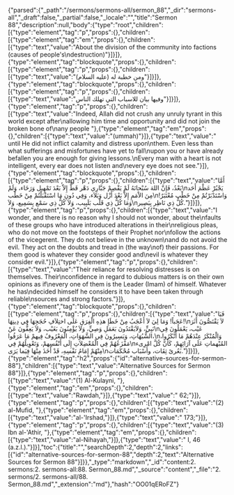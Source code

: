 {"parsed":{"_path":"/sermons/sermons-all/sermon_88","_dir":"sermons-all","_draft":false,"_partial":false,"_locale":"","title":"Sermon 88","description":null,"body":{"type":"root","children":[{"type":"element","tag":"p","props":{},"children":[{"type":"element","tag":"em","props":{},"children":[{"type":"text","value":"About the division of the community into factions (causes of people's\ndestruction)"}]}]},{"type":"element","tag":"blockquote","props":{},"children":[{"type":"element","tag":"p","props":{},"children":[{"type":"text","value":"ومن خطبة له (عليه السلام)"}]}]},{"type":"element","tag":"blockquote","props":{},"children":[{"type":"element","tag":"p","props":{},"children":[{"type":"text","value":"وفيها بيان للاسباب التي تهلك الناس"}]}]},{"type":"element","tag":"p","props":{},"children":[{"type":"text","value":"Indeed, Allah did not crush any unruly tyrant in this world except after\nallowing him time and opportunity and did not join the broken bone of\nany people "},{"type":"element","tag":"em","props":{},"children":[{"type":"text","value":"(ummah)"}]},{"type":"text","value":" until He did not inflict calamity and distress upon\nthem. Even less than what sufferings and misfortunes have yet to fall\nupon you or have already befallen you are enough for giving lessons.\nEvery man with a heart is not intelligent, every ear does not listen and\nevery eye does not see."}]},{"type":"element","tag":"blockquote","props":{},"children":[{"type":"element","tag":"p","props":{},"children":[{"type":"text","value":"أَمَّا بَعْدُ، فَإِنَّ اللهَ سُبْحانَهُ لَمْ يَقْصِمْ جَبَّارِي دَهْر قَطُّ إِلاّ بَعْدَ تَمْهِيل وَرَخَاء، وَلَمْ\nيَجْبُرْ عَظْمَ أَحَد مِنَ الاْمَمِ إِلاَّ بَعْدَ أَزْل وَبَلاَء، وَفِي دُونِ مَا اسْتَقْبَلْتُمْ مِنْ خَطْب\nوَاسْتَدْبَرْتُمْ مِنْ خَطْب مُعْتَبَرٌ! وَمَا كُلُّ ذِي قَلْب بَلَبِيب، وَلاَ كُلُّ ذِي سَمْع بِسَمِيع، وَلاَ\nكُلُّ ذِي نَاظِر بِبَصِير."}]}]},{"type":"element","tag":"p","props":{},"children":[{"type":"text","value":"I wonder, and there is no reason why I should not wonder, about the\nfaults of these groups who have introduced alterations in their\nreligious pleas, who do not move on the footsteps of their Prophet nor\nfollow the actions of the vicegerent. They do not believe in the unknown\nand do not avoid the evil. They act on the doubts and tread in (the way\nof) their passions. For them good is whatever they consider good and\nevil is whatever they consider evil."}]},{"type":"element","tag":"p","props":{},"children":[{"type":"text","value":"Their reliance for resolving distresses is on themselves. Their\nconfidence in regard to dubious matters is on their own opinions as if\nevery one of them is the Leader (Imam) of himself. Whatever he has\ndecided himself he considers it to have been taken through reliable\nsources and strong factors."}]},{"type":"element","tag":"blockquote","props":{},"children":[{"type":"element","tag":"p","props":{},"children":[{"type":"text","value":"فَيَا عَجَباً! وَمَا لِيَ لاَ أَعْجَبُ مِنْ خَطَإِ هذِهِ الْفِرَقِ عَلَى اختِلاَفِ حُجَجِهَا فِي دِينِهَا!\nلاَ يَقْتَصُّونَ أَثَرَ نَبِيٍّ، وَلاَيَقْتَدُونَ بَعَمَلِ وَصِيٍّ، وَلاَ يُؤْمِنُونَ بَغَيْب، وَلاَ يَعِفُّونَ عَنْ\nعَيْب، يَعْمَلُونَ فِي الشُّبُهَاتِ، وَيَسِيرُونَ فِي الشَّهَوَاتِ، الْمَعْرُوفُ فِيهمْ مَا عَرَفُوا،\nوَالْمُنْكَرُ عِنْدَهُمْ مَا أَنْكَرُوا، مَفْزَعُهُمْ فِي الْمُعْضِلاَتِ إِلَى أَنْفُسِهمْ، وَتَعْوِيلُهُمْ فِي\nالمُبْهماتِ عَلَى آرَائِهِمْ، كَأَنَّ كُلَّ امْرِىء مِنْهُمْ إِمَامُ نَفْسِهِ، قَدْ أَخَذَ مِنْهَا فِيَما يَرَى\nبَعُرىً ثِقَات، وأَسْبَاب مُحْكَمَات."}]}]},{"type":"element","tag":"h2","props":{"id":"alternative-sources-for-sermon-88"},"children":[{"type":"text","value":"Alternative Sources for Sermon 88"}]},{"type":"element","tag":"p","props":{},"children":[{"type":"text","value":"(1) Al-Kulayni, "},{"type":"element","tag":"em","props":{},"children":[{"type":"text","value":"Rawdah,"}]},{"type":"text","value":" 62;"}]},{"type":"element","tag":"p","props":{},"children":[{"type":"text","value":"(2) al-Mufid, "},{"type":"element","tag":"em","props":{},"children":[{"type":"text","value":"al-'Irshad,"}]},{"type":"text","value":" 173;"}]},{"type":"element","tag":"p","props":{},"children":[{"type":"text","value":"(3) Ibn al-'Athir, "},{"type":"element","tag":"em","props":{},"children":[{"type":"text","value":"al-Nihayah,"}]},{"type":"text","value":" I, 46 (a.z.l.)."}]}],"toc":{"title":"","searchDepth":2,"depth":2,"links":[{"id":"alternative-sources-for-sermon-88","depth":2,"text":"Alternative Sources for Sermon 88"}]}},"_type":"markdown","_id":"content:2. sermons:2. sermons-all:88. Sermon_88.md","_source":"content","_file":"2. sermons/2. sermons-all/88. Sermon_88.md","_extension":"md"},"hash":"OO01qERoFZ"}